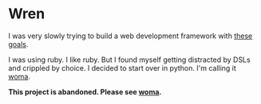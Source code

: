 # Wren

I was very slowly trying to build a web development framework with [these goals](https://github.com/blaix/wren/wiki/Goals).

I was using ruby. I like ruby. But I found myself getting distracted by DSLs and crippled by choice.
I decided to start over in python. I'm calling it [woma](https://github.com/blaix/woma).

**This project is abandoned. Please see [woma](https://github.com/blaix/woma).**
